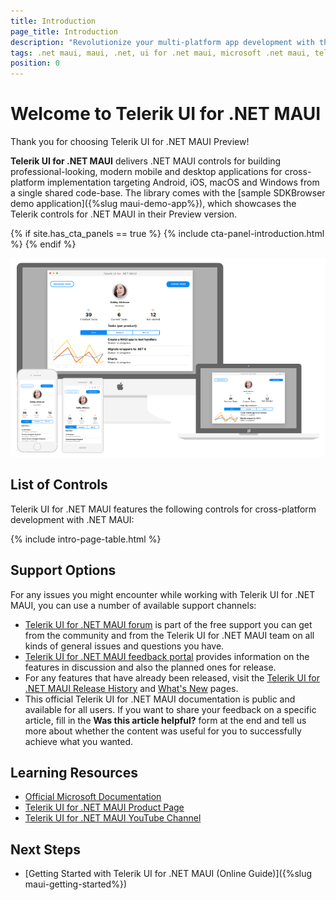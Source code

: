 ```yaml
---
title: Introduction
page_title: Introduction 
description: "Revolutionize your multi-platform app development with the Preview version of Telerik UI for .NET MAUI."
tags: .net maui, maui, .net, ui for .net maui, microsoft .net maui, telerik ui for .net maui
position: 0
---
```


# Welcome to Telerik UI for .NET MAUI

Thank you for choosing Telerik UI for .NET MAUI Preview!

**Telerik UI for .NET MAUI** delivers .NET MAUI controls for building professional-looking, modern mobile and desktop applications for cross-platform implementation targeting Android, iOS, macOS and Windows from a single shared code-base. The library comes with the [sample SDKBrowser demo application]({%slug maui-demo-app%}), which showcases the Telerik controls for .NET MAUI in their Preview version.

{% if site.has_cta_panels == true %}
{% include cta-panel-introduction.html %}
{% endif %}

![Telerik UI for .NET MAUI](front-image.png)

## List of Controls

Telerik UI for .NET MAUI features the following controls for cross-platform development with .NET MAUI:

{% include intro-page-table.html  %}

## Support Options

For any issues you might encounter while working with Telerik UI for .NET MAUI, you can use a number of available support channels:

* [Telerik UI for .NET MAUI forum](https://www.telerik.com/forums/maui) is part of the free support you can get from the community and from the Telerik UI for .NET MAUI team on all kinds of general issues and questions you have.
* [Telerik UI for .NET MAUI feedback portal](https://feedback.telerik.com/maui) provides information on the features in discussion and also the planned ones for release.
* For any features that have already been released, visit the [Telerik UI for .NET MAUI Release History](https://www.telerik.com/support/whats-new/maui-ui/release-history) and [What's New](https://www.telerik.com/support/whats-new/maui-ui) pages.
* This official Telerik UI for .NET MAUI documentation is public and available for all users. If you want to share your feedback on a specific article, fill in the **Was this article helpful?** form at the end and tell us more about whether the content was useful for you to successfully achieve what you wanted.

## Learning Resources

* [Official Microsoft Documentation](https://docs.microsoft.com/en-us/dotnet/maui)
* [Telerik UI for .NET MAUI Product Page](https://www.telerik.com/maui-ui)
* [Telerik UI for .NET MAUI YouTube Channel](https://www.youtube.com/playlist?list=PLvmaC-XMqeBZnCAEuEcW9LsUnfQm65B1N)

## Next Steps

* [Getting Started with Telerik UI for .NET MAUI (Online Guide)]({%slug maui-getting-started%})
